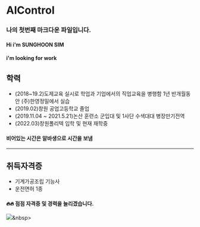# AIControl

### 나의 첫번째 마크다운 파일입니다.
#### Hi i'm SUNGHOON SIM
#### i'm looking for work
## 학력

* (2018~19.2)도제교육 실시로 학업과 기업에서의 직업교육을 병행함 1년 반개월동안 (주)한영정밀에서 실습
* (2019.02)창원 공업고등학교 졸업
* (2019.11.04 ~ 2021.5.21)논산 훈련소 군입대 및 1사단 수색대대 병장만기전역
* (2022.03)창원폴리텍 입학 및 현재 재학중
#### 비어있는 시간은 알바생으로 시간을 보냄
----------------------------------------------------------------
## 취득자격증
- 기계가공조립 기능사
- 운전면허 1종

#### 🔥🔥 점점 자격증 및 경력을 늘리겠습니다.

<img src="https://img.shields.io/badge/Python-3766AB?style=flat-square&logo=Python&logoColor=white"/></a>&nbsp>


